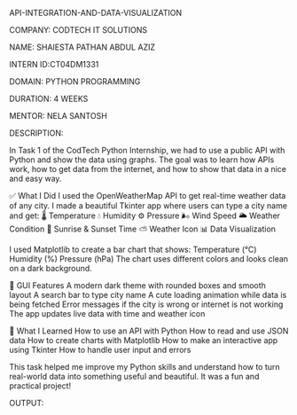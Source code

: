 API-INTEGRATION-AND-DATA-VISUALIZATION

COMPANY: CODTECH IT SOLUTIONS

NAME: SHAIESTA PATHAN ABDUL AZIZ

INTERN ID:CT04DM1331

DOMAIN: PYTHON PROGRAMMING

DURATION: 4 WEEKS

MENTOR: NELA SANTOSH

DESCRIPTION:

In Task 1 of the CodTech Python Internship, we had to use a public API with Python and show the data using graphs. The goal was to learn how APIs work, how to get data from the internet, and how to show that data in a nice and easy way.

✅ What I Did
I used the OpenWeatherMap API to get real-time weather data of any city.
I made a beautiful Tkinter app where users can type a city name and get:
🌡 Temperature
💧 Humidity
⚙ Pressure
🌬 Wind Speed
🌥 Weather Condition
🌅 Sunrise & Sunset Time
⛅ Weather Icon
📊 Data Visualization

I used Matplotlib to create a bar chart that shows:
Temperature (°C)
Humidity (%)
Pressure (hPa)
The chart uses different colors and looks clean on a dark background.

🎨 GUI Features
A modern dark theme with rounded boxes and smooth layout
A search bar to type city name
A cute loading animation while data is being fetched
Error messages if the city is wrong or internet is not working
The app updates live data with time and weather icon

🎯 What I Learned
How to use an API with Python
How to read and use JSON data
How to create charts with Matplotlib
How to make an interactive app using Tkinter
How to handle user input and errors

This task helped me improve my Python skills and understand how to turn real-world data into something useful and beautiful. It was a fun and practical project! 

OUTPUT:


